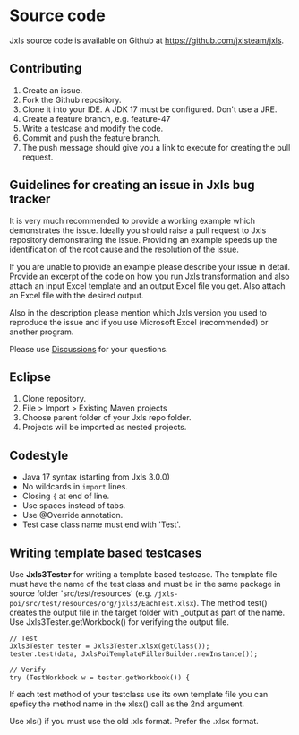 # Source code

Jxls source code is available on Github at https://github.com/jxlsteam/jxls.

## Contributing

1. Create an issue.
2. Fork the Github repository.
3. Clone it into your IDE. A JDK 17 must be configured. Don't use a JRE.
4. Create a feature branch, e.g. feature-47
5. Write a testcase and modify the code.
6. Commit and push the feature branch.
7. The push message should give you a link to execute for creating the pull request.

## Guidelines for creating an issue in Jxls bug tracker

It is very much recommended to provide a working example which demonstrates the issue. Ideally you should raise a pull request to
Jxls repository demonstrating the issue. Providing an example speeds up the identification of the root cause and the resolution of the issue.

If you are unable to provide an example please describe your issue in detail. Provide an excerpt of the code on how you run Jxls
transformation and also attach an input Excel template and an output Excel file you get. Also attach an Excel file with the desired output.

Also in the description please mention which Jxls version you used to reproduce the issue and if you use Microsoft Excel (recommended) or another program.

Please use [Discussions](https://github.com/jxlsteam/jxls/discussions) for your questions.

## Eclipse

1. Clone repository.
2. File > Import > Existing Maven projects
3. Choose parent folder of your Jxls repo folder.
4. Projects will be imported as nested projects.

## Codestyle

- Java 17 syntax (starting from Jxls 3.0.0)
- No wildcards in `import` lines.
- Closing `{` at end of line.
- Use spaces instead of tabs.
- Use @Override annotation.
- Test case class name must end with 'Test'.

## Writing template based testcases

Use **Jxls3Tester** for writing a template based testcase. The template file must have the name of the test class and must be in
the same package in source folder 'src/test/resources'
(e.g. `/jxls-poi/src/test/resources/org/jxls3/EachTest.xlsx`).
The method test() creates the output file in the target folder with _output as part of the name.
Use Jxls3Tester.getWorkbook() for verifying the output file.

```
// Test
Jxls3Tester tester = Jxls3Tester.xlsx(getClass());
tester.test(data, JxlsPoiTemplateFillerBuilder.newInstance());

// Verify
try (TestWorkbook w = tester.getWorkbook()) {
```

If each test method of your testclass use its own template file you can speficy the method name in the xlsx() call as the 2nd argument.

Use xls() if you must use the old .xls format. Prefer the .xlsx format.
